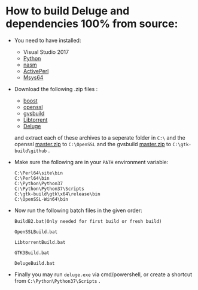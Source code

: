 
# How to build Deluge and dependencies 100% from source:

- You need to have installed:

  - Visual Studio 2017
  - [Python](https://www.python.org/ftp/python/3.7.5/python-3.7.5-amd64.exe)
  - [nasm](https://www.nasm.us/pub/nasm/releasebuilds/2.14.02/win64/nasm-2.14.02-installer-x64.exe)
  - [ActivePerl](https://platform.activestate.com/ActiveState/ActivePerl-5.28/auto-fork?utm_campaign=fork-perl&utm_medium=website&utm_source=activestate.com&utm_term=perl5.28&utm_content=fork-activeperl5.28)
  - [Msys64](http://repo.msys2.org/distrib/x86_64/msys2-x86_64-20190524.exe)

- Download the following .zip files : 

  - [boost](https://dl.bintray.com/boostorg/release/1.70.0/source/boost_1_70_0.zip)
  - [openssl](https://github.com/openssl/openssl/archive/master.zip)
  - [gvsbuild](https://github.com/wingtk/gvsbuild/archive/master.zip)
  - [Libtorrent](https://github.com/arvidn/libtorrent/archive/RC_1_2.zip)
  - [Deluge](https://github.com/deluge-torrent/deluge/archive/develop.zip)

  and extract each of these archives to a seperate folder in `C:\`
  and the openssl [master.zip](https://github.com/openssl/openssl/archive/master.zip) to `C:\OpenSSL`
  and the gvsbuild [master.zip](https://github.com/wingtk/gvsbuild/archive/master.zip) to `C:\gtk-build\github` .
  
- Make sure the following are in your `PATH` environment variable:

  ```text
  C:\Perl64\site\bin
  C:\Perl64\bin
  C:\Python\Python37
  C:\Python\Python37\Scripts
  C:\gtk-build\gtk\x64\release\bin
  C:\OpenSSL-Win64\bin
  ```

- Now run the following batch files in the given order:

  ```text
  BuildB2.bat(Only needed for first build or fresh build)
  
  OpenSSLBuild.bat

  LibtorrentBuild.bat
  
  GTK3Build.bat
  
  DelugeBuild.bat
  ```

- Finally you may run `deluge.exe` via cmd/powershell, or create a shortcut from `C:\Python\Python37\Scripts` .

